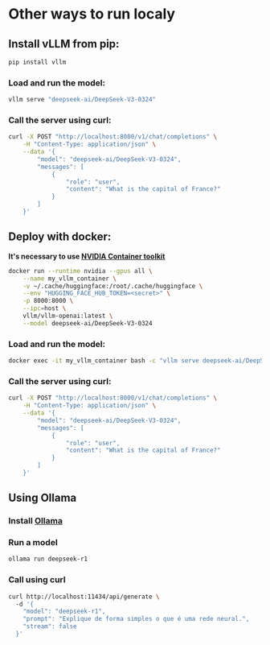 # Other ways to run localy

## Install vLLM from pip:

```bash
pip install vllm
```

### Load and run the model:
```bash
vllm serve "deepseek-ai/DeepSeek-V3-0324"
```
### Call the server using curl:
```bash
curl -X POST "http://localhost:8000/v1/chat/completions" \
	-H "Content-Type: application/json" \
	--data '{
		"model": "deepseek-ai/DeepSeek-V3-0324",
		"messages": [
			{
				"role": "user",
				"content": "What is the capital of France?"
			}
		]
	}'
```  

## Deploy with docker:
**It's necessary to use [NVIDIA Container toolkit](https://docs.nvidia.com/datacenter/cloud-native/container-toolkit/latest/index.html)**

```bash
docker run --runtime nvidia --gpus all \
	--name my_vllm_container \
	-v ~/.cache/huggingface:/root/.cache/huggingface \
 	--env "HUGGING_FACE_HUB_TOKEN=<secret>" \
	-p 8000:8000 \
	--ipc=host \
	vllm/vllm-openai:latest \
	--model deepseek-ai/DeepSeek-V3-0324
```
### Load and run the model:
```bash
docker exec -it my_vllm_container bash -c "vllm serve deepseek-ai/DeepSeek-V3-0324"
```
### Call the server using curl:
```bash
curl -X POST "http://localhost:8000/v1/chat/completions" \
	-H "Content-Type: application/json" \
	--data '{
		"model": "deepseek-ai/DeepSeek-V3-0324",
		"messages": [
			{
				"role": "user",
				"content": "What is the capital of France?"
			}
		]
	}'
```	

## Using Ollama
### Install [Ollama](https://ollama.com/download)
### Run a model 
```bash
ollama run deepseek-r1
```
### Call using curl
```bash
curl http://localhost:11434/api/generate \    
  -d '{
    "model": "deepseek-r1",
    "prompt": "Explique de forma simples o que é uma rede neural.",
    "stream": false
  }'
```